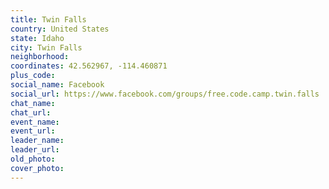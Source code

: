 ```yaml
---
title: Twin Falls
country: United States
state: Idaho
city: Twin Falls
neighborhood: 
coordinates: 42.562967, -114.460871
plus_code:
social_name: Facebook
social_url: https://www.facebook.com/groups/free.code.camp.twin.falls
chat_name:
chat_url:
event_name:
event_url:
leader_name:
leader_url:
old_photo: 
cover_photo:
---
```

